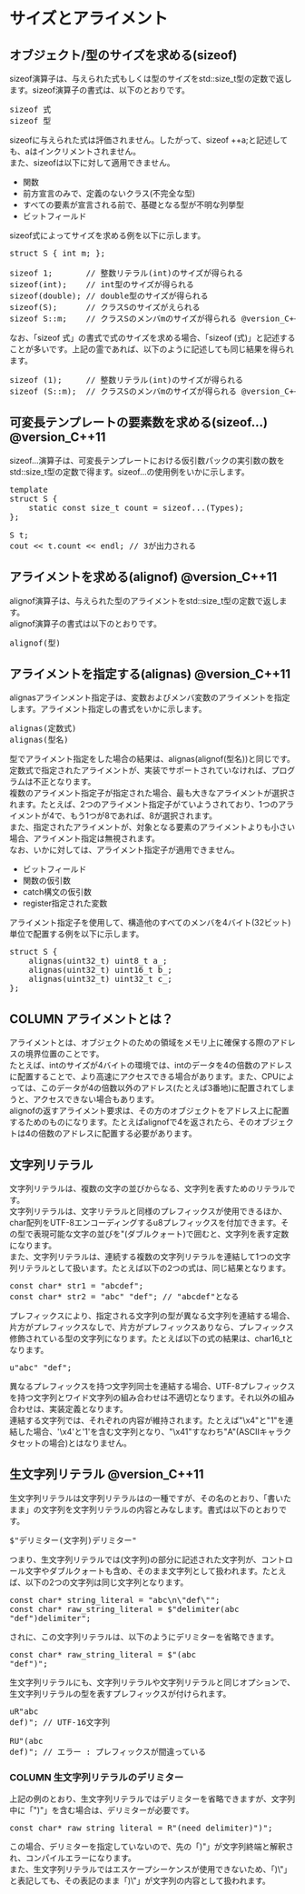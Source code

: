 # サイズとアライメント
## オブジェクト/型のサイズを求める(sizeof)
 sizeof演算子は、与えられた式もしくは型のサイズをstd::size_t型の定数で返します。sizeof演算子の書式は、以下のとおりです。<br>
<pre>
sizeof 式
sizeof 型
</pre>

 sizeofに与えられた式は評価されません。したがって、sizeof ++a;と記述しても、aはインクリメントされません。<br>
 また、sizeofは以下に対して適用できません。<br>

- 関数
- 前方宣言のみで、定義のないクラス(不完全な型)
- すべての要素が宣言される前で、基礎となる型が不明な列挙型
- ビットフィールド

 sizeof式によってサイズを求める例を以下に示します。<br>

<pre>
struct S { int m; };

sizeof 1;       // 整数リテラル(int)のサイズが得られる
sizeof(int);    // int型のサイズが得られる
sizeof(double); // double型のサイズが得られる
sizeof(S);      // クラスSのサイズがえられる
sizeof S::m;    // クラスSのメンバmのサイズが得られる @version_C++11
</pre>

 なお、「sizeof 式」の書式で式のサイズを求める場合、「sizeof (式)」と記述することが多いです。上記の霊であれば、以下のように記述しても同じ結果を得られます。<br>

<pre>
sizeof (1);     // 整数リテラル(int)のサイズが得られる
sizeof (S::m);  // クラスSのメンバmのサイズが得られる @version_C++11
</pre>

## 可変長テンプレートの要素数を求める(sizeof...) @version_C++11
 sizeof...演算子は、可変長テンプレートにおける仮引数パックの実引数の数をstd::size_t型の定数で得ます。sizeof...の使用例をいかに示します。<br>

<pre>
template<class... Types>
struct S {
    static const size_t count = sizeof...(Types);
};

S<int, char, double> t;
cout &lt;&lt; t.count &lt;&lt; endl; // 3が出力される
</pre>

## アライメントを求める(alignof) @version_C++11
 alignof演算子は、与えられた型のアライメントをstd::size_t型の定数で返します。<br>
 alignof演算子の書式は以下のとおりです。<br>

<pre>
alignof(型)
</pre>

## アライメントを指定する(alignas) @version_C++11
 alignasアラインメント指定子は、変数およびメンバ変数のアライメントを指定します。アライメント指定しの書式をいかに示します。<br>

<pre>
alignas(定数式)
alignas(型名)
</pre>

 型でアライメント指定をした場合の結果は、alignas(alignof(型名))と同じです。<br>
 定数式で指定されたアライメントが、実装でサポートされていなければ、プログラムは不正となります。<br>
 複数のアライメント指定子が指定された場合、最も大きなアライメントが選択されます。たとえば、2つのアライメント指定子がていようされており、1つのアライメントが4で、もう1つが8であれば、8が選択されます。<br>
 また、指定されたアライメントが、対象となる要素のアライメントよりも小さい場合、アライメント指定は無視されます。<br>
 なお、いかに対しては、アライメント指定子が適用できません。<br>

- ビットフィールド
- 関数の仮引数
- catch構文の仮引数
- register指定された変数

 アライメント指定子を使用して、構造他のすべてのメンバを4バイト(32ビット)単位で配置する例を以下に示します。<br>

<pre>
struct S {
    alignas(uint32_t) uint8_t a_;
    alignas(uint32_t) uint16_t b_;
    alignas(uint32_t) uint32_t c_;
};
</pre>

## COLUMN アライメントとは？
アライメントとは、オブジェクトのための領域をメモリ上に確保する際のアドレスの境界位置のことです。<br>
たとえば、intのサイズが4バイトの環境では、intのデータを4の倍数のアドレスに配置することで、より高速にアクセスできる場合があります。また、CPUによっては、このデータが4の倍数以外のアドレス(たとえば3番地)に配置されてしまうと、アクセスできない場合もあります。<br>
alignofの返すアライメント要求は、その方のオブジェクトをアドレス上に配置するためのものになります。たとえばalignofで4を返されたら、そのオブジェクトは4の倍数のアドレスに配置する必要があります。<br>

## 文字列リテラル
 文字列リテラルは、複数の文字の並びからなる、文字列を表すためのリテラルです。<br>
 文字列リテラルは、文字リテラルと同様のプレフィックスが使用できるほか、char配列をUTF-8エンコーディングするu8プレフィックスを付加できます。その型で表現可能な文字の並びを"(ダブルクォート)で囲むと、文字列を表す定数になります。<br>
 また、文字列リテラルは、連続する複数の文字列リテラルを連結して1つの文字列リテラルとして扱います。たとえば以下の2つの式は、同じ結果となります。<br>

<pre>
const char* str1 = "abcdef";
const char* str2 = "abc" "def"; // "abcdef"となる
</pre>

 プレフィックスにより、指定される文字列の型が異なる文字列を連結する場合、片方がプレフィックスなしで、片方がプレフィックスありなら、プレフィックス修飾されている型の文字列になります。たとえば以下の式の結果は、char16_tとなります。<br>

<pre>
u"abc" "def";
</pre>
 異なるプレフィックスを持つ文字列同士を連結する場合、UTF-8プレフィックスを持つ文字列とワイド文字列の組み合わせは不適切となります。それ以外の組み合わせは、実装定義となります。<br>
 連結する文字列では、それぞれの内容が維持されます。たとえば"&#92;x4"と"1"を連結した場合、'&#92;x4'と'1'を含む文字列となり、"&#92;x41"すなわち"A"(ASCIIキャラクタセットの場合)とはなりません。<br>

## 生文字列リテラル @version_C++11
 生文字列リテラルは文字列リテラルはの一種ですが、その名のとおり、「書いたまま」の文字列を文字列リテラルの内容とみなします。書式は以下のとおりです。<br>

<pre>
$"デリミター(文字列)デリミター"
</pre>

 つまり、生文字列リテラルでは(文字列)の部分に記述された文字列が、コントロール文字やダブルクォートも含め、そのまま文字列として扱われます。たとえば、以下の2つの文字列は同じ文字列となります。<br>

<pre>
const char* string_literal = "abc&#92;n&#92;"def&#92;"";
const char* raw_string_literal = $"delimiter(abc
"def")delimiter";
</pre>

 されに、この文字列リテラルは、以下のようにデリミターを省略できます。<br>

<pre>
const char* raw_string_literal = $"(abc
"def")";
</pre>

 生文字列リテラルにも、文字列リテラルや文字列リテラルと同じオプションで、生文字列リテラルの型を表すプレフィックスが付けられます。<br>

<pre>
uR"abc
def)"; // UTF-16文字列

RU"(abc
def)"; // エラー : プレフィックスが間違っている
</pre>

### COLUMN 生文字列リテラルのデリミター
上記の例のとおり、生文字列リテラルではデリミターを省略できますが、文字列中に「")"」を含む場合は、デリミターが必要です。<br>

<pre>
const char* raw_string_literal = R"(need delimiter)")";
</pre>

この場合、デリミターを指定していないので、先の「)"」が文字列終端と解釈され、コンパイルエラーになります。<br>
また、生文字列リテラルではエスケープシーケンスが使用できないため、「)&#92;"」と表記しても、その表記のまま「)&#92;"」が文字列の内容として扱われます。<br>
